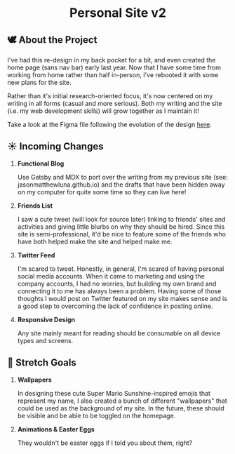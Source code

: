 <h1 align="center">
  Personal Site v2
</h1>

## 🕊️ About the Project

I've had this re-design in my back pocket for a bit, and even created the home page (sans nav bar) early last year. Now that I have some time from working from home rather than half in-person, I've rebooted it with some new plans for the site.

Rather than it's initial research-oriented focus, it's now centered on my writing in all forms (casual and more serious). Both my writing and the site (i.e. my web development skills) will grow together as I maintain it!

Take a look at the Figma file following the evolution of the design [here](https://www.figma.com/file/vesqIc54LnZiE07MLjRzAn/Website?node-id=0%3A1).

## ☀️ Incoming Changes

1.  **Functional Blog**

    Use Gatsby and MDX to port over the writing from my previous site (see: jasonmatthewluna.github.io) and the drafts that have been hidden away on my computer for quite some time so they can live here!

2.  **Friends List**

    I saw a cute tweet (will look for source later) linking to friends' sites and activities and giving little blurbs on why they should be hired. Since this site is semi-professional, it'd be nice to feature some of the friends who have both helped make the site and helped make me.

3.  **Twitter Feed**

    I'm scared to tweet. Honestly, in general, I'm scared of having personal social media accounts.  When it came to marketing and using the company accounts, I had no worries, but building my own brand and connecting it to me has always been a problem. Having some of those thoughts I would post on Twitter featured on my site makes sense and is a good step to overcoming the lack of confidence in posting online.

4. **Responsive Design**

    Any site mainly meant for reading should be consumable on all device types and screens.

## 🌙 Stretch Goals

1.  **Wallpapers**

    In designing these cute Super Mario Sunshine-inspired emojis that represent my name, I also created a bunch of different "wallpapers" that could be used as the background of my site. In the future, these should be visible and be able to be toggled on the homepage.

2. **Animations & Easter Eggs**

    They wouldn't be easter eggs if I told you about them, right?